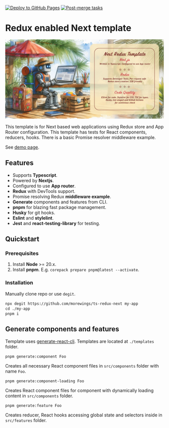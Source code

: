 [![Deploy to GitHub Pages](https://github.com/morewings/ts-redux-next/actions/workflows/pages.yml/badge.svg)](https://github.com/morewings/ts-redux-next/actions/workflows/pages.yml)
[![Post-merge tasks](https://github.com/morewings/ts-redux-next/actions/workflows/merge-jobs.yml/badge.svg)](https://github.com/morewings/ts-redux-next/actions/workflows/merge-jobs.yml)

# Redux enabled Next template

[![TS Redux Next](./design/cover.jpg)](#)

This template is for Next based web applications using Redux store and App Router configuration. This template has tests for React components, reducers, hooks. There is a basic Promise resolver middleware example.

See [demo page](https://morewings.github.io/ts-redux-next/).

## Features

- Supports **Typescript**.
- Powered by **Nextjs**.
- Configured to use **App router**.
- **Redux** with DevTools support.
- Promise resolving Redux **middleware example**.
- **Generate** components and features from CLI.
- **pnpm** for blazing fast package management.
- **Husky** for git hooks.
- **Eslint** and **stylelint**.
- **Jest** and **react-testing-library** for testing.

## Quickstart

### Prerequisites

1. Install **Node** >= 20.x.
2. Install **pnpm**. E.g. `corepack prepare pnpm@latest --activate`.


### Installation

Manually clone repo or use `degit`.

```shell script
npx degit https://github.com/morewings/ts-redux-next my-app
cd ./my-app
pnpm i
```

## Generate components and features

Template uses [generate-react-cli](https://www.npmjs.com/package/generate-react-cli). Templates are located at `./templates` folder.

```shell script
pnpm generate:component Foo
```

Creates all necessary React component files in `src/components` folder with name `Foo`. 

```shell script
pnpm generate:component-loading Foo
```

Creates React component files for component with dynamically loading content in `src/components` folder. 

```shell script
pnpm generate:feature Foo
```

Creates reducer, React hooks accessing global state and selectors inside in `src/features` folder. 

